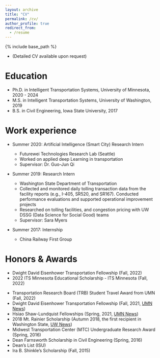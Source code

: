 ```yaml
---
layout: archive
title: "CV"
permalink: /cv/
author_profile: true
redirect_from:
  - /resume
---
```


{% include base_path %}

 * (Detailed CV available upon request)

Education
======
* Ph.D. in Intelligent Transportation Systems, University of Minnesota, 2020 - 2024
* M.S. in Intelligent Transportation Systems, University of Washington, 2019
* B.S. in Civil Engineering, Iowa State University, 2017

Work experience
======
* Summer 2020: Artificial Intelligence (Smart City) Research Intern
  * Futurewei Technologies Research Lab (Seattle)
  * Worked on applied deep Learning in transportation
  * Supervisor: Dr. Guo-Jun Qi

* Summer 2019: Research Intern
  * Washington State Department of Transportation
  * Collected and monitored daily tolling transaction data from the facility reports (e.g., I-405, SR520, and SR167).
      Conducted performance evaluations and supported operational improvement projects
  * Researched on tolling facilities, and congestion pricing with UW DSSG (Data Science for Social Good) teams
  * Supervisor: Sara Myers

* Summer 2017: Internship
  * China Railway First Group


Honors & Awards
=====
  * Dwight David Eisenhower Transportation Fellowship (Fall, 2022)
  * 2022 ITS Minnesota Educational Scholarship - ITS Minnesota (Fall, 2022)
<!--   * NSF Travel Award - AI workshop (Fall, 2022) -->
  * Transportation Research Board (TRB) Student Travel Award from UMN (Fall, 2022)
  * Dwight David Eisenhower Transportation Fellowship (Fall, 2021, [UMN News](https://cse.umn.edu/cege/news/li-receives-eisenhower-transportation-fellowship-applying-data-science-improve-pedestrian))
  * Hsiao Shaw-Lundquist Fellowships (Spring, 2021, [UMN News](https://cse.umn.edu/cege/news/four-cege-students-china-connections-receive-hsiao-shaw-lundquist-fellowships))
  * 2018 Mt. Rainier Scholarship (Autumn 2018, the first recipient in Washington State, [UW News](https://www.ce.washington.edu/news/article/2018-12-11/awards-accolades))
  * Midwest Transportation Center (MTC) Undergraduate Research Award (Spring, 2016)
  * Dean Farnsworth Scholarship in Civil Engineering (Spring, 2016)
  * Dean’s List (ISU)
  * Ira B. Shinkle’s Scholarship (Fall, 2015)

<!-- Publications
======
  <ul>{% for post in site.publications %}
    {% include archive-single-cv.html %}
  {% endfor %}</ul>
  
Talks
======
  <ul>{% for post in site.talks %}
    {% include archive-single-talk-cv.html %}
  {% endfor %}</ul>
  
Teaching
======
  <ul>{% for post in site.teaching %}
    {% include archive-single-cv.html %}
  {% endfor %}</ul>
  
Service and leadership
======
* Currently signed in to 43 different slack teams -->
